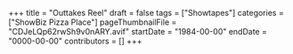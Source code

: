 +++
title = "Outtakes Reel"
draft = false
tags = ["Showtapes"]
categories = ["ShowBiz Pizza Place"]
pageThumbnailFile = "CDJeLQp62rwSh9v0nARY.avif"
startDate = "1984-00-00"
endDate = "0000-00-00"
contributors = []
+++
